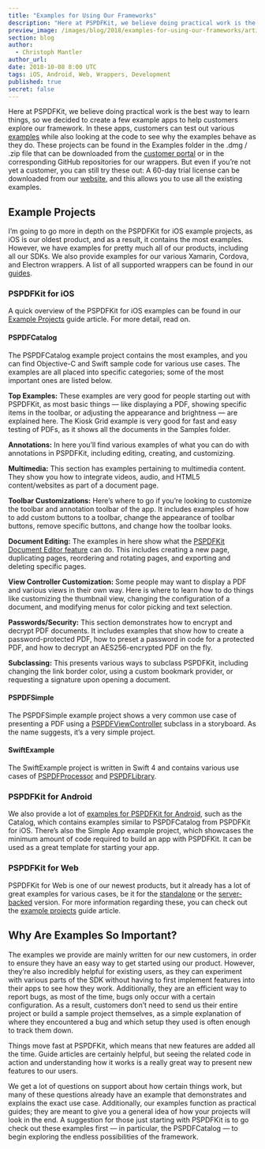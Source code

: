 ```yaml
---
title: "Examples for Using Our Frameworks"
description: "Here at PSPDFKit, we believe doing practical work is the best way to learn things, so we decided to create a few example apps to help customers explore our framework."
preview_image: /images/blog/2018/examples-for-using-our-frameworks/article-header.png
section: blog
author:
  - Christoph Mantler
author_url:
date: 2018-10-08 8:00 UTC
tags: iOS, Android, Web, Wrappers, Development
published: true
secret: false
---
```


Here at PSPDFKit, we believe doing practical work is the best way to learn things, so we decided to create a few example apps to help customers explore our framework. In these apps, customers can test out various [examples][PSPDFKit iOS Guides Examples] while also looking at the code to see why the examples behave as they do. These projects can be found in the Examples folder in the .dmg / .zip file that can be downloaded from the [customer portal][Customer Portal] or in the corresponding GitHub repositories for our wrappers. But even if you’re not yet a customer, you can still try these out: A 60-day trial license can be downloaded from our [website][PSPDFKit Try], and this allows you to use all the existing examples.

## Example Projects

I’m going to go more in depth on the PSPDFKit for iOS example projects, as iOS is our oldest product, and as a result, it contains the most examples. However, we have examples for pretty much all of our products, including all our SDKs. We also provide examples for our various Xamarin, Cordova, and Electron wrappers. A list of all supported wrappers can be found in our [guides][PSPDFKit Guides Other Languages].

### PSPDFKit for iOS

A quick overview of the PSPDFKit for iOS examples can be found in our [Example Projects][PSPDFKit iOS Guides Examples] guide article. For more detail, read on.

#### PSPDFCatalog

The PSPDFCatalog example project contains the most examples, and you can find Objective-C and Swift sample code for various use cases. The examples are all placed into specific categories; some of the most important ones are listed below.

**Top Examples:** These examples are very good for people starting out with PSPDFKit, as most basic things — like displaying a PDF, showing specific items in the toolbar, or adjusting the appearance and brightness — are explained here. The Kiosk Grid example is very good for fast and easy testing of PDFs, as it shows all the documents in the Samples folder.

**Annotations:** In here you’ll find various examples of what you can do with annotations in PSPDFKit, including editing, creating, and customizing.

**Multimedia:** This section has examples pertaining to multimedia content. They show you how to integrate videos, audio, and HTML5 content/websites as part of a document page.

**Toolbar Customizations:** Here’s where to go if you’re looking to customize the toolbar and annotation toolbar of the app. It includes examples of how to add custom buttons to a toolbar, change the appearance of toolbar buttons, remove specific buttons, and change how the toolbar looks.

**Document Editing:** The examples in here show what the [PSPDFKit Document Editor feature](https://pspdfkit.com/guides/ios/current/features/document-editor/) can do. This includes creating a new page, duplicating pages, reordering and rotating pages, and exporting and deleting specific pages.

**View Controller Customization:** Some people may want to display a PDF and various views in their own way. Here is where to learn how to do things like customizing the thumbnail view, changing the configuration of a document, and modifying menus for color picking and text selection.

**Passwords/Security:** This section demonstrates how to encrypt and decrypt PDF documents. It includes examples that show how to create a password-protected PDF, how to preset a password in code for a protected PDF, and how to decrypt an AES256-encrypted PDF on the fly.

**Subclassing:** This presents various ways to subclass PSPDFKit, including changing the link border color, using a custom bookmark provider, or requesting a signature upon opening a document.

#### PSPDFSimple

The PSPDFSimple example project shows a very common use case of presenting a PDF using a [PSPDFViewController][PSPDFViewController API] subclass in a storyboard. As the name suggests, it’s a very simple project.

#### SwiftExample

The SwiftExample project is written in Swift 4 and contains various use cases of [PSPDFProcessor][PSPDFProcessor API] and [PSPDFLibrary][PSPDFLibrary API].


### PSPDFKit for Android

We also provide a lot of [examples for PSPDFKit for Android][PSPDFKit Android Guides Examples], such as the Catalog, which contains examples similar to PSPDFCatalog from PSPDFKit for iOS. There’s also the Simple App example project, which showcases the minimum amount of code required to build an app with PSPDFKit. It can be used as a great template for starting your app.

### PSPDFKit for Web

PSPDFKit for Web is one of our newest products, but it already has a lot of great examples for various cases, be it for the [standalone][PSPDFKit Web Standalone] or the [server-backed][PSPDFKit Web Server-Backed] version. For more information regarding these, you can check out the [example projects][PSPDFKit Web Guides Examples] guide article.

## Why Are Examples So Important?

The examples we provide are mainly written for our new customers, in order to ensure they have an easy way to get started using our product. However, they’re also incredibly helpful for existing users, as they can experiment with various parts of the SDK without having to first implement features into their apps to see how they work. Additionally, they are an efficient way to report bugs, as most of the time, bugs only occur with a certain configuration. As a result, customers don’t need to send us their entire project or build a sample project themselves, as a simple explanation of where they encountered a bug and which setup they used is often enough to track them down.

Things move fast at PSPDFKit, which means that new features are added all the time. Guide articles are certainly helpful, but seeing the related code in action and understanding how it works is a really great way to present new features to our users.

We get a lot of questions on support about how certain things work, but many of these questions already have an example that demonstrates and explains the exact use case. Additionally, our examples function as practical guides; they are meant to give you a general idea of how your projects will look in the end. A suggestion for those just starting with PSPDFKit is to go check out these examples first — in particular, the PSPDFCatalog — to begin exploring the endless possibilities of the framework.


[PSPDFKit iOS Guides Examples]: https://pspdfkit.com/guides/ios/current/getting-started/example-projects/
[PSPDFKit Android Guides Examples]: https://pspdfkit.com/guides/android/current/getting-started/example-projects/
[PSPDFKit Web Guides Examples]: https://pspdfkit.com/guides/web/current/pspdfkit-for-web/example-projects/
[PSPDFKit Guides Other Languages]: https://pspdfkit.com/guides/ios/current/other-languages/appcelerator-titanium/
[PSPDFKit Web Standalone]: https://pspdfkit.com/guides/web/current/standalone/overview/
[PSPDFKit Web Server-Backed]: https://pspdfkit.com/guides/web/current/server-backed/overview/
[PSPDFKit Try]: https://pspdfkit.com/try/
[Customer Portal]: https://customers.pspdfkit.com/
[PSPDFViewController API]: https://pspdfkit.com/api/ios/Classes/PSPDFViewController.html
[PSPDFProcessor API]: https://pspdfkit.com/api/ios/Classes/PSPDFProcessor.html
[PSPDFLibrary API]: https://pspdfkit.com/api/ios/Classes/PSPDFLibrary.html
